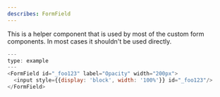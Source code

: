 ```yaml
---
describes: FormField
---
```


This is a helper component that is used by most of the custom form
components. In most cases it shouldn't be used directly.

```js
---
type: example
---
<FormField id="_foo123" label="Opacity" width="200px">
  <input style={{display: 'block', width: '100%'}} id="_foo123"/>
</FormField>
```
